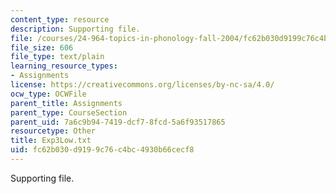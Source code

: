 ```yaml
---
content_type: resource
description: Supporting file.
file: /courses/24-964-topics-in-phonology-fall-2004/fc62b030d9199c76c4bc4930b66cecf8_Exp3Low.txt
file_size: 606
file_type: text/plain
learning_resource_types:
- Assignments
license: https://creativecommons.org/licenses/by-nc-sa/4.0/
ocw_type: OCWFile
parent_title: Assignments
parent_type: CourseSection
parent_uid: 7a6c9b94-7419-dcf7-8fcd-5a6f93517865
resourcetype: Other
title: Exp3Low.txt
uid: fc62b030-d919-9c76-c4bc-4930b66cecf8
---
```

Supporting file.